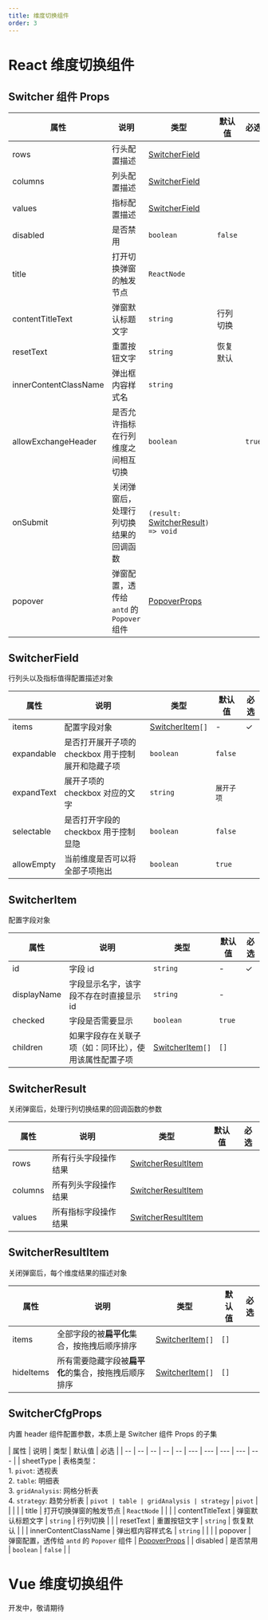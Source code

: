 ```yaml
---
title: 维度切换组件
order: 3
---
```


# React 维度切换组件

## Switcher 组件 Props

| 属性 | 说明 | 类型 | 默认值 | 必选 |
| -- | -- | -- | -- | -- |
| rows | 行头配置描述 | [SwitcherField](#switcherfield) |  |  |
| columns | 列头配置描述 | [SwitcherField](#switcherfield) |  |  |
| values | 指标配置描述 | [SwitcherField](#switcherfield) |  |  |
| disabled | 是否禁用 | `boolean` | `false` |  |
| title | 打开切换弹窗的触发节点 | `ReactNode` |  |  |
| contentTitleText | 弹窗默认标题文字 | `string` | 行列切换 |  |
| resetText | 重置按钮文字 | `string` | 恢复默认 |  |
| innerContentClassName | 弹出框内容样式名 | `string` |  |  |
| allowExchangeHeader| 是否允许指标在行列维度之间相互切换 | `boolean` |  |  `true`|
| onSubmit | 关闭弹窗后，处理行列切换结果的回调函数 | `(result:` [SwitcherResult](#switcherresult)`) => void` |  |  |
| popover | 弹窗配置，透传给 `antd` 的 `Popover` 组件 | [PopoverProps](https://ant.design/components/popover-cn/#API) |  |  |

## SwitcherField

行列头以及指标值得配置描述对象

| 属性 | 说明 | 类型 | 默认值 | 必选 |
| -- | -- | -- | -- | -- |
| items | 配置字段对象 | [SwitcherItem](#switcheritem)`[]` | - | ✓ |
| expandable | 是否打开展开子项的 checkbox 用于控制展开和隐藏子项 | `boolean` | `false` |  |
| expandText | 展开子项的 checkbox 对应的文字 | `string` | `展开子项` |  |
| selectable | 是否打开字段的 checkbox 用于控制显隐 | `boolean` | `false` |  |
| allowEmpty | 当前维度是否可以将全部子项拖出 | `boolean` | `true` |  |

## SwitcherItem

配置字段对象

| 属性 | 说明 | 类型 | 默认值 | 必选 |
| -- | -- | -- | -- | -- |
| id | 字段 id | `string` | - | ✓ |
| displayName | 字段显示名字，该字段不存在时直接显示 id | `string` | - |  |
| checked | 字段是否需要显示 | `boolean` | `true` |  |
| children | 如果字段存在关联子项（如：同环比），使用该属性配置子项 | [SwitcherItem](#switcheritem)`[]` | `[]` |  |

## SwitcherResult

关闭弹窗后，处理行列切换结果的回调函数的参数

| 属性 | 说明 | 类型 | 默认值 | 必选 |
| -- | -- | -- | -- | -- |
| rows | 所有行头字段操作结果 | [SwitcherResultItem](#switcherresultitem) |  |  |
| columns | 所有列头字段操作结果 | [SwitcherResultItem](#switcherresultitem) |  |  |
| values | 所有指标字段操作结果 | [SwitcherResultItem](#switcherresultitem) |  |  |

## SwitcherResultItem

关闭弹窗后，每个维度结果的描述对象

| 属性 | 说明 | 类型 | 默认值 | 必选 |
| -- | -- | -- | -- | -- |
| items | 全部字段的被**扁平化**集合，按拖拽后顺序排序 | [SwitcherItem](#switcheritem)`[]` | `[]` |  |
| hideItems | 所有需要隐藏字段被**扁平化**的集合，按拖拽后顺序排序 | [SwitcherItem](#switcheritem)`[]` | `[]` |  |

## SwitcherCfgProps

内置 header 组件配置参数，本质上是 Switcher 组件 Props 的子集

| 属性 | 说明 | 类型 | 默认值 | 必选 |
| -- | -- | -- | -- | -- | --- | --- | --- | --- | --- |
| sheetType | 表格类型：<br/> 1. `pivot`: 透视表 <br/> 2. `table`: 明细表 <br> 3. `gridAnalysis`: 网格分析表 <br/> 4. `strategy`: 趋势分析表 | `pivot | table | gridAnalysis | strategy` | `pivot` |  |  |  |
| title | 打开切换弹窗的触发节点 | `ReactNode` |  |  |
| contentTitleText | 弹窗默认标题文字 | `string` | 行列切换 |  |
| resetText | 重置按钮文字 | `string` | 恢复默认 |  |
| innerContentClassName | 弹出框内容样式名 | `string` |  |  |
| popover | 弹窗配置，透传给 `antd` 的 `Popover` 组件 | [PopoverProps](https://ant.design/components/popover-cn/#API) |
| disabled | 是否禁用 | `boolean` | `false` |  |

# Vue 维度切换组件

开发中，敬请期待
